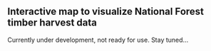 ## Interactive map to visualize National Forest timber harvest data

Currently under development, not ready for use. Stay tuned...
